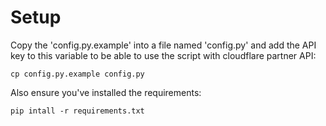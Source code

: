 # Setup
Copy the 'config.py.example' into a file named 'config.py' and add the API key to this variable to be able to use the script with cloudflare partner API:
```
cp config.py.example config.py
```
Also ensure you've installed the requirements:
```
pip intall -r requirements.txt
```